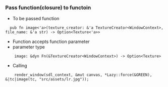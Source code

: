 ### Pass function(closure) to functoin
- To be passed function
```
  pub fn image<'a>(texture_creator: &'a TextureCreator<WindowContext>, file_name: &'a str) -> Option<Texture<'a>> 
```
-  Function accepts function parameter
  - parameter type
```
    image: &dyn Fn(&TextureCreator<WindowContext>) -> Option<Texture>
```
- Calling
```
    render_window(sdl_context, &mut canvas, *Lazy::force(&GREEN), &|tc|image(tc, "src/assets/lr.jpg"));
```
